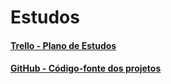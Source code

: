 # Estudos

#### [Trello - Plano de Estudos](https://trello.com/b/ka64CDXx/estudos)
#### [GitHub - Código-fonte dos projetos](https://github.com/gustavoandradebh/estudos)
